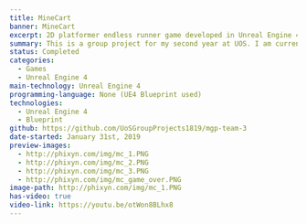 ```yaml
---
title: MineCart
banner: MineCart
excerpt: 2D platformer endless runner game developed in Unreal Engine 4.
summary: This is a group project for my second year at UOS. I am currently working on it until the end of the semester, when it should be finished and submitted for marking. It is done in UE4 using Blueprint. In my group, I am responsible for the gameplay programming.
status: Completed
categories:
  - Games
  - Unreal Engine 4
main-technology: Unreal Engine 4
programming-language: None (UE4 Blueprint used)
technologies:
  - Unreal Engine 4
  - Blueprint
github: https://github.com/UoSGroupProjects1819/mgp-team-3
date-started: January 31st, 2019
preview-images:
  - http://phixyn.com/img/mc_1.PNG
  - http://phixyn.com/img/mc_2.PNG
  - http://phixyn.com/img/mc_3.PNG
  - http://phixyn.com/img/mc_game_over.PNG
image-path: http://phixyn.com/img/mc_1.PNG
has-video: true
video-link: https://youtu.be/otWon8BLhx8
---
```

